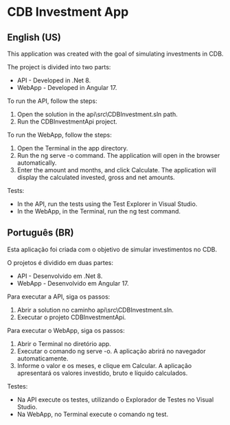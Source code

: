 # CDB Investment App

## English (US)

This application was created with the goal of simulating investments in CDB.

The project is divided into two parts:
- API - Developed in .Net 8.
- WebApp - Developed in Angular 17.

To run the API, follow the steps:
1. Open the solution in the api\src\CDBInvestment.sln path.
2. Run the CDBInvestmentApi project.

To run the WebApp, follow the steps:
1. Open the Terminal in the app directory.
2. Run the ng serve -o command. The application will open in the browser automatically.
3. Enter the amount and months, and click Calculate. The application will display the calculated invested, gross and net amounts.

Tests:
- In the API, run the tests using the Test Explorer in Visual Studio.
- In the WebApp, in the Terminal, run the ng test command.

## Português (BR)

Esta aplicação foi criada com o objetivo de simular investimentos no CDB.

O projetos é dividido em duas partes:
- API - Desenvolvido em .Net 8.
- WebApp - Desenvolvido em Angular 17.

Para executar a API, siga os passos:
1. Abrir a solution no caminho api\src\CDBInvestment.sln.
2. Executar o projeto CDBInvestmentApi.

Para executar o WebApp, siga os passos:
1. Abrir o Terminal no diretório app.
2. Executar o comando ng serve -o. A aplicação abrirá no navegador automaticamente.
3. Informe o valor e os meses, e clique em Calcular. A aplicação apresentará os valores investido, bruto e líquido calculados.

Testes:
- Na API execute os testes, utilizando o Explorador de Testes no Visual Studio.
- Na WebApp, no Terminal execute o comando ng test.